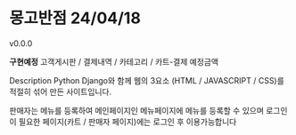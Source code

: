 # 몽고반점 24/04/18

v0.0.0

**구현예정**
고객게시판 / 결제내역 / 카테고리 / 카트-결제 예정금액

Description
Python Django와 함께 웹의 3요소 (HTML / JAVASCRIPT / CSS)를 적절히 섞어 만든 사이트입니다.

판매자는 메뉴를 등록하여 메인페이지인 메뉴페이지에 메뉴를 등록할 수 있으며
로그인이 필요한 페이지(카트 / 판매자 페이지)에는 로그인 후 이용가능합니다
